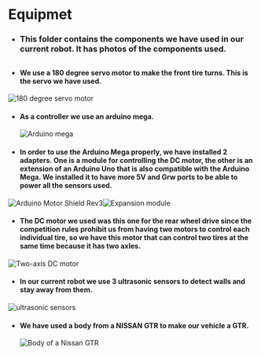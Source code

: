 # Equipmet
- ### This folder contains the components we have used in our current robot. It has photos of the components used.
##

- #### We use a 180 degree servo motor to make the front tire turns. This is the servo we have used.
![180 degree servo motor](https://github.com/user-attachments/assets/763bf4ea-693e-4eb2-9cde-44e3b869c0db)

- #### As a controller we use an arduino mega.
  ![Arduino mega](https://github.com/user-attachments/assets/a2d82764-6b44-4b5d-b26e-1d2d1892bdb6)

- #### In order to use the Arduino Mega properly, we have installed 2 adapters. One is a module for controlling the DC motor, the other is an extension of an Arduino Uno that is also compatible with the Arduino Mega. We installed it to have more 5V and Grw ports to be able to power all the sensors used.
![Arduino Motor Shield Rev3](https://github.com/user-attachments/assets/b6159c69-01fd-4edb-9dbe-cbcad8ddcd9a)![Expansion module](https://github.com/user-attachments/assets/fad132bf-cc8e-456d-bec0-04251ef596bd)

- #### The DC motor we used was this one for the rear wheel drive since the competition rules prohibit us from having two motors to control each individual tire, so we have this motor that can control two tires at the same time because it has two axles.
![Two-axis DC motor](https://github.com/user-attachments/assets/67fc4f47-7b80-48e2-8858-8a1b6e3c85ec)

- #### In our current robot we use 3 ultrasonic sensors to detect walls and stay away from them.
![ultrasonic sensors](https://github.com/user-attachments/assets/d7181325-7033-4a16-a017-a6b810739cf2)

- #### We have used a body from a NISSAN GTR to make our vehicle a GTR.
  ![Body of a Nissan GTR](https://github.com/user-attachments/assets/07cdab32-1966-4d4b-a09e-3cd979a7920c)

